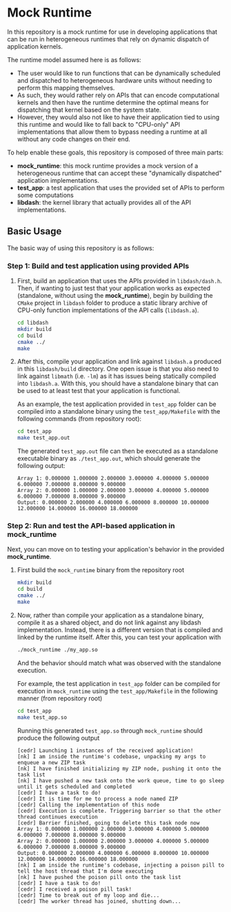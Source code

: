 # Mock Runtime
In this repository is a mock runtime for use in developing applications that can be run in heterogeneous runtimes that rely on dynamic dispatch of application kernels.

The runtime model assumed here is as follows:
- The user would like to run functions that can be dynamically scheduled and dispatched to heterogeneous hardware units without needing to perform this mapping themselves.
- As such, they would rather rely on APIs that can encode computational kernels and then have the runtime determine the optimal means for dispatching that kernel based on the system state.
- However, they would also not like to have their application tied to using this runtime and would like to fall back to "CPU-only" API implementations that allow them to bypass needing a runtime at all without any code changes on their end.

To help enable these goals, this repository is composed of three main parts:
- **mock\_runtime**: this mock runtime provides a mock version of a heterogeneous runtime that can accept these "dynamically dispatched" application implementations.
- **test\_app**: a test application that uses the provided set of APIs to perform some computations
- **libdash**: the kernel library that actually provides all of the API implementations.

## Basic Usage

The basic way of using this repository is as follows:

### Step 1: Build and test application using provided APIs 
1. First, build an application that uses the APIs provided in `libdash/dash.h`.
Then, if wanting to just test that your application works as expected (standalone, without using the **mock_runtime**), begin by building the `CMake` project in `libdash` folder to produce a static library archive of CPU-only function implementations of the API calls (`libdash.a`).

    ```bash
    cd libdash
    mkdir build
    cd build
    cmake ../
    make
    ```

2. After this, compile your application and link against `libdash.a` produced in this `libdash/build` directory.
One open issue is that you also need to link against `libmath` (i.e. `-lm`) as it has issues being statically compiled into `libdash.a`.
With this, you should have a standalone binary that can be used to at least test that your application is functional.

    As an example, the test application provided in `test_app` folder can be compiled into a standalone binary using the `test_app/Makefile` with the following commands (from repository root):

    ```bash
    cd test_app
    make test_app.out
    ```
    The generated `test_app.out` file can then be executed as a standalone executable binary as `./test_app.out`, which should generate the following output:

    ```
    Array 1: 0.000000 1.000000 2.000000 3.000000 4.000000 5.000000 6.000000 7.000000 8.000000 9.000000 
    Array 2: 0.000000 1.000000 2.000000 3.000000 4.000000 5.000000 6.000000 7.000000 8.000000 9.000000 
    Output: 0.000000 2.000000 4.000000 6.000000 8.000000 10.000000 12.000000 14.000000 16.000000 18.000000 
    ```

### Step 2: Run and test the API-based application in mock\_runtime
Next, you can move on to testing your application's behavior in the provided **mock_runtime**.

1. First build the `mock_runtime` binary from the repository root

    ```bash
    mkdir build
    cd build
    cmake ../
    make
    ```

2. Now, rather than compile your application as a standalone binary, compile it as a shared object, and do not link against any libdash implementation. Instead, there is a different version that is compiled and linked by the runtime itself.
After this, you can test your application with
    ```bash
    ./mock_runtime ./my_app.so
    ```
    And the behavior should match what was observed with the standalone execution.

    For example, the test application in `test_app` folder can be compiled for execution in `mock_runtime` using the `test_app/Makefile` in the following manner (from repository root)

    ```bash
    cd test_app
    make test_app.so
    ```
    Running this generated `test_app.so` through `mock_runtime` should produce the following output

    ```
    [cedr] Launching 1 instances of the received application!
    [nk] I am inside the runtime's codebase, unpacking my args to enqueue a new ZIP task
    [nk] I have finished initializing my ZIP node, pushing it onto the task list
    [nk] I have pushed a new task onto the work queue, time to go sleep until it gets scheduled and completed
    [cedr] I have a task to do!
    [cedr] It is time for me to process a node named ZIP
    [cedr] Calling the implementation of this node
    [cedr] Execution is complete. Triggering barrier so that the other thread continues execution
    [cedr] Barrier finished, going to delete this task node now
    Array 1: 0.000000 1.000000 2.000000 3.000000 4.000000 5.000000 6.000000 7.000000 8.000000 9.000000 
    Array 2: 0.000000 1.000000 2.000000 3.000000 4.000000 5.000000 6.000000 7.000000 8.000000 9.000000 
    Output: 0.000000 2.000000 4.000000 6.000000 8.000000 10.000000 12.000000 14.000000 16.000000 18.000000 
    [nk] I am inside the runtime's codebase, injecting a poison pill to tell the host thread that I'm done executing
    [nk] I have pushed the poison pill onto the task list
    [cedr] I have a task to do!
    [cedr] I received a poison pill task!
    [cedr] Time to break out of my loop and die...
    [cedr] The worker thread has joined, shutting down...
    ```